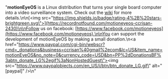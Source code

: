 "**motionEyeOS** is a Linux distribution that turns your single board computer into a video surveillance system. Check out the [wiki](https://github.com/ccrisan/motioneyeos/wiki) for more details.\n\n[<img src=\"https://img.shields.io/badge/rating-4%2B%20stars-brightgreen.svg\">](https://recordnotfound.com/motioneyeos-ccrisan-2430)\n\nFollow us on facebook: [https://www.facebook.com/motioneyeos](https://www.facebook.com/motioneyeos).\n\nYou can support the development of motionEyeOS by making a small donation.\n<a href=\"https://www.paypal.com/cgi-bin/webscr?cmd=_donations&business=ccrisan%40gmail%2ecom&lc=US&item_name=motionEyeOS&no_note=0&currency_code=USD&bn=PP%2dDonationsBF%3abtn_donate_LG%2egif%3aNonHostedGuest\"><img src=\"https://www.paypalobjects.com/en_US/i/btn/btn_donate_LG.gif\" alt=\"[paypal]\" /></a>\n"